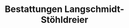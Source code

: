 ---
title: "Bestattungen Langschmidt-Stöhldreier"
url: /paderborn/bestattungen-langschmidt-stoehldreier/
shop: Bestattungen
---